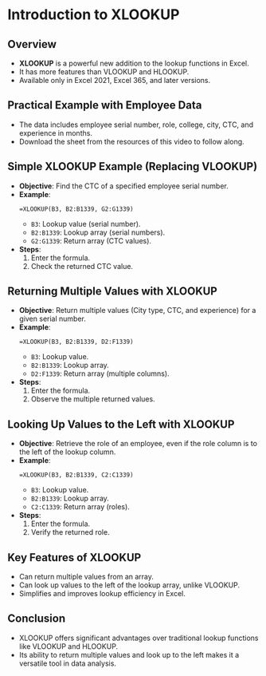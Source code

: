 
# Introduction to XLOOKUP

## Overview
- **XLOOKUP** is a powerful new addition to the lookup functions in Excel.
- It has more features than VLOOKUP and HLOOKUP.
- Available only in Excel 2021, Excel 365, and later versions.

## Practical Example with Employee Data
- The data includes employee serial number, role, college, city, CTC, and experience in months.
- Download the sheet from the resources of this video to follow along.

## Simple XLOOKUP Example (Replacing VLOOKUP)
- **Objective**: Find the CTC of a specified employee serial number.
- **Example**:
  ```excel
  =XLOOKUP(B3, B2:B1339, G2:G1339)
  ```
  - `B3`: Lookup value (serial number).
  - `B2:B1339`: Lookup array (serial numbers).
  - `G2:G1339`: Return array (CTC values).
- **Steps**:
  1. Enter the formula.
  2. Check the returned CTC value.

## Returning Multiple Values with XLOOKUP
- **Objective**: Return multiple values (City type, CTC, and experience) for a given serial number.
- **Example**:
  ```excel
  =XLOOKUP(B3, B2:B1339, D2:F1339)
  ```
  - `B3`: Lookup value.
  - `B2:B1339`: Lookup array.
  - `D2:F1339`: Return array (multiple columns).
- **Steps**:
  1. Enter the formula.
  2. Observe the multiple returned values.

## Looking Up Values to the Left with XLOOKUP
- **Objective**: Retrieve the role of an employee, even if the role column is to the left of the lookup column.
- **Example**:
  ```excel
  =XLOOKUP(B3, B2:B1339, C2:C1339)
  ```
  - `B3`: Lookup value.
  - `B2:B1339`: Lookup array.
  - `C2:C1339`: Return array (roles).
- **Steps**:
  1. Enter the formula.
  2. Verify the returned role.

## Key Features of XLOOKUP
- Can return multiple values from an array.
- Can look up values to the left of the lookup array, unlike VLOOKUP.
- Simplifies and improves lookup efficiency in Excel.

## Conclusion
- XLOOKUP offers significant advantages over traditional lookup functions like VLOOKUP and HLOOKUP.
- Its ability to return multiple values and look up to the left makes it a versatile tool in data analysis.

